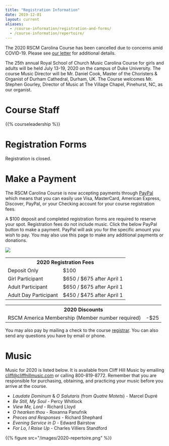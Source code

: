 ```yaml
---
title: "Registration Information"
date: 2019-12-01
layout: current
aliases:
  - /course-information/registration-and-forms/
  - /course-information/repertoire/
---
```


<div class="alert alert-warning" role="alert">
The 2020 RSCM Carolina Course has been cancelled due to concerns amid
COVID-19.  Please see <a href="/news/2020-canceled/">our letter</a> for
additional details.
</div>

The 25th annual Royal School of Church Music Carolina Course for girls and
adults will be held July 13-19, 2020 on the campus of Duke University.  The
course Music Director will be Mr. Daniel Cook, Master of the Choristers &
Organist of Durham Cathedral, Durham, UK.  The Course welcomes Mr. Stephen
Gourley, Director of Music at The Village Chapel, Pinehurst, NC, as our
organist.

<!--
Maps:

* [Printable PDF][22] of St. Mary's School Campus
* [Google Online Map][23]
-->

# Course Staff

{{% courseleadership %}}

# Registration Forms

Registration is closed.

<!--
<div class="alert alert-warning" role="alert">
The 2019 RSCM Carolina Course is now <b>at capacity</b> for all participants.
Please email us to ask about the wait list.  Or, visit the
<a href="https://www.stje.org/rscm">Charlotte Training Course</a> website for availability at our sister course!
</div>
-->
<!--
We encourage you to submit your registration forms electronically using
Google Forms.

<p class="text-center">
<a class="btn btn-primary btn-lg" href="https://docs.google.com/forms/d/e/1FAIpQLSe_joV3dEdTnLXUg_lXCoNf-V12Ng-YOHewoWi03E62iC85LQ/viewform">Register Online!</a>
</p>

When registering electronically the following forms must also be completed
and either mailed or sent via scan / photo to the [registrar][7].  When
completed these forms contain signatures and safety information that is
kept on file by the RSCM America.

* [Chorister Participant Signature Page][13]
* [Adult/Staff Participant Signature Page][12]
* [Self Declaration Form][5] (Adults and Staff Only)
* [Reference Forms][4] (Adults and Staff Only, Every 3 Years)

Staff members are also required to register and submit the above forms.

A $100 deposit is required with completed registration forms to reserve
your place in this year's RSCM Carolina Course.  Please see payment information
below.

You may use paper forms which may be mailed to the [registrar][7]
or scanned and emailed.  These forms contain the necessary signatures and
safety information.

* [2020 Girl Chorister Packet][1]
* [2020 Adult Packet][2]
* [2020 Staff Packet][3]
* [2020 Self Declaration Form][5] (Adults and Staff, Every Year)
* [2020 Reference Forms][4] (Adults and Staff, Every 3 Years)

If you have any questions please feel free to [contact us!][7]
-->

# Make a Payment

The RSCM Carolina Course is now accepting payments through [PayPal][20]
which means that you can easily use Visa, MasterCard, American Express,
Discover, PayPal, or your Checking account for your course registration fees.

A $100 deposit and completed registration forms are required to reserve
your spot.  Registration fees do not include music.  Click the below
PayPal button to make a payment.  PayPal will ask you for the specific
amount you wish to pay.  You may also use this page to make any additional
payments or donations.

<p class="text-center">
<a href="https://www.paypal.com/cgi-bin/webscr?cmd=_s-xclick&hosted_button_id=4BLB7ZJ45CR8E"><img src="https://www.paypalobjects.com/en_US/i/btn/btn_paynow_LG.gif" /></a>
</p>

<table class="table">
<tr><th colspan="2">2020 Registration Fees</th></tr>
<tr><td>Deposit Only</td><td>$100</td></tr>
<tr><td>Girl Participant</td><td>$650 / $675 after April 1</td></tr>
<tr><td>Adult Participant</td><td>$650 / $675 after April 1</td></tr>
<tr><td>Adult Day Participant</td><td>$450 / $475 after April 1</td></tr>
</table>

<table class="table">
<tr><th colspan="2">2020 Discounts</th></tr>
<tr><td>RSCM America Membership (Member number required)</td><td>-$25</td></tr>
</table>

You may also pay by mailing a check to the course [registrar][7].  You
can also send any questions you have by email or phone.

# Music

Music for 2020 is listed below.  It is available from Cliff Hill Music by
emailing <a href="mailto:cliff@cliffhillmusic.com">cliff@cliffhillmusic.com</a>
or calling 800-819-8772.  Remember that you are responsible for purchasing,
obtaining, and practicing your music before you arrive at the course.

* *Laudate Dominum* & *O Salutaris* (from *Quatre Motets*) - Marcel Dupré
* *Be Still, My Soul* - Percy Whitlock
* *View Me, Lord* - Richard Lloyd
* *O hearken thou* - Roxanna Panufnik
* *Preces and Responses* - Richard Shephard
* *Evening Service in D* - Edward Bairstow
* *For Lo, I Raise Up* - Charles Villiers Standford

{{% figure src="/images/2020-repertoire.png" %}}

[1]: /pdf/2020/chorister-packet-2020.pdf
[2]: /pdf/2020/adult-packet-2020.pdf
[3]: /pdf/2020/staff-packet-2020.pdf
[4]: /pdf/2016/Reference_Form.pdf
[5]: /pdf/2016/Self_Declaration_Form.pdf
[7]: /contact
[12]: /pdf/2020/adult-signature-page.pdf
[13]: /pdf/2020/chorister-signature-page.pdf
[20]: https://www.paypal.com/home
[21]: cliff@cliffhillmusic.com
[22]: /pdf/st-marys-campus-map.pdf
[23]: https://www.google.com/maps/place/Saint+Mary's+School/@35.7828446,-78.6551186,17z/data=!3m1!4b1!4m2!3m1!1s0x89ac5f630bc17a43:0xf4e7b6d05fd3b619
